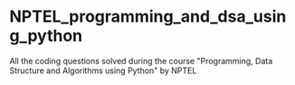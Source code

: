 # NPTEL_programming_and_dsa_using_python
All the coding questions solved during the course "Programming, Data Structure and Algorithms using Python" by NPTEL
